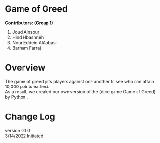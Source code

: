 # Game of Greed 
**Contributors: (Group 1)**
1. Joud Alnsour 
2. Hind Hbashneh
3. Nour Eddein AlAbbasi
4. Barham Farraj
 
# Overview
The game of greed pits players against one another to see who can attain 10,000 points earliest.<br>
As a result, we created our own version of the (dice game Game of Greed) by Python .

# Change Log
version 0.1.0<br>
3/14/2022 Initiated
